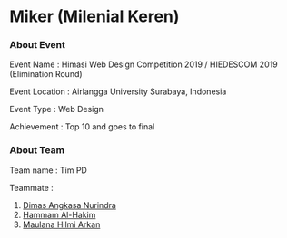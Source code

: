 # Miker (Milenial Keren)

### About Event

Event Name : Himasi Web Design Competition 2019 / HIEDESCOM 2019 (Elimination Round)

Event Location : Airlangga University Surabaya, Indonesia

Event Type : Web Design

Achievement : Top 10 and goes to final

### About Team

Team name : Tim PD

Teammate :

1. [Dimas Angkasa Nurindra](https://github.com/angkasa27)
2. [Hammam Al-Hakim](https://github.com/halha)
3. [Maulana Hilmi Arkan](https://github.com/arknmaulana)
